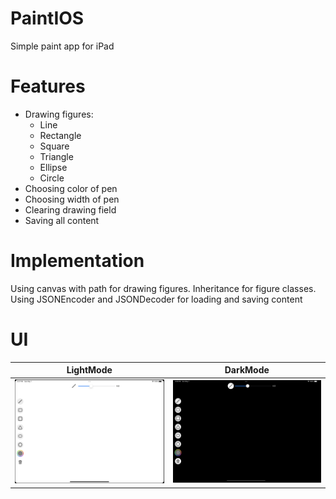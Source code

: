 # PaintIOS
Simple paint app for iPad

# Features
- Drawing figures:
  - Line
  - Rectangle
  - Square
  - Triangle
  - Ellipse
  - Circle
- Choosing color of pen
- Choosing width of pen
- Clearing drawing field
- Saving all content

# Implementation
Using canvas with path for drawing figures. Inheritance for figure classes.  
Using JSONEncoder and JSONDecoder for loading and saving content  

# UI
| LightMode | DarkMode |
| --------- | -------- |
| <img src="Images/UILight.png" width=400>| <img src="Images/UIDark.png" width=400>|

